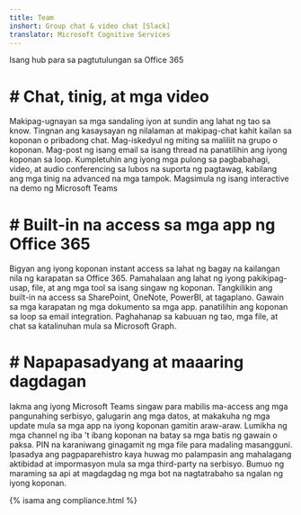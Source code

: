 ```yaml
---
title: Team
inshort: Group chat & video chat [Slack]
translator: Microsoft Cognitive Services
---
```



Isang hub para sa pagtutulungan sa Office 365 

# # Chat, tinig, at mga video
Makipag-ugnayan sa mga sandaling iyon at sundin ang lahat ng tao sa know. Tingnan ang kasaysayan ng nilalaman at makipag-chat kahit kailan sa koponan o pribadong chat. Mag-iskedyul ng miting sa maliliit na grupo o koponan. Mag-post ng isang email sa isang thread na panatilihin ang iyong koponan sa loop. Kumpletuhin ang iyong mga pulong sa pagbabahagi, video, at audio conferencing sa lubos na suporta ng pagtawag, kabilang ang mga tinig na advanced na mga tampok. 
Magsimula ng isang interactive na demo ng Microsoft Teams 

# # Built-in na access sa mga app ng Office 365
Bigyan ang iyong koponan instant access sa lahat ng bagay na kailangan nila ng karapatan sa Office 365. Pamahalaan ang lahat ng iyong pakikipag-usap, file, at ang mga tool sa isang singaw ng koponan. Tangkilikin ang built-in na access sa SharePoint, OneNote, PowerBI, at tagaplano. Gawain sa mga karapatan ng mga dokumento sa mga app. panatilihin ang koponan sa loop sa email integration. Paghahanap sa kabuuan ng tao, mga file, at chat sa katalinuhan mula sa Microsoft Graph. 

# # Napapasadyang at maaaring dagdagan
Iakma ang iyong Microsoft Teams singaw para mabilis ma-access ang mga pangunahing serbisyo, galugarin ang mga datos, at makakuha ng mga update mula sa mga app na iyong koponan gamitin araw-araw. Lumikha ng mga channel ng iba 't ibang koponan na batay sa mga batis ng gawain o paksa. PIN na karaniwang ginagamit ng mga file para madaling masangguni. Ipasadya ang pagpaparehistro kaya huwag mo palampasin ang mahalagang aktibidad at impormasyon mula sa mga third-party na serbisyo. Bumuo ng maraming sa api at magdagdag ng mga bot na nagtatrabaho sa ngalan ng iyong koponan. 




{% isama ang compliance.html %}

